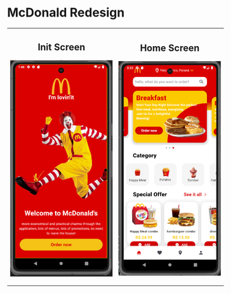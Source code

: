 # McDonald Redesign



<table align= "center">
    <tr>
        <td>
            <h2 align="center">Init Screen</h2> 
            <p>
                <img src="./lib/assets/readme/1.png">
            </p>
        </td>
        <td>
            <h2 align="center">Home Screen</h2> 
            <p>
                <img src="./lib/assets/readme/2.png">
            </p>
        </td>
    </tr>
</table>


